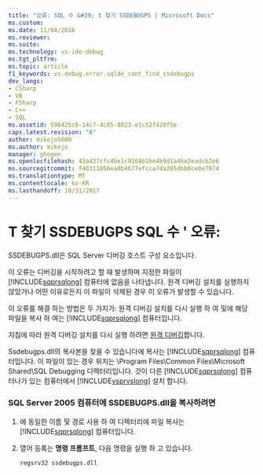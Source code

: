 ```yaml
---
title: "오류: SQL 수 &#39; t 찾기 SSDEBUGPS | Microsoft Docs"
ms.custom: 
ms.date: 11/04/2016
ms.reviewer: 
ms.suite: 
ms.technology: vs-ide-debug
ms.tgt_pltfrm: 
ms.topic: article
f1_keywords: vs.debug.error.sqlde_cant_find_ssdebugps
dev_langs:
- CSharp
- VB
- FSharp
- C++
- SQL
ms.assetid: 596425c8-14c7-4c05-8823-e1c52f420f5e
caps.latest.revision: "6"
author: mikejo5000
ms.author: mikejo
manager: ghogen
ms.openlocfilehash: 43a437cfc4be1c9168b16e4b9d1a46e2eadcb2e6
ms.sourcegitcommit: f40311056ea0b4677efcca74a285dbb0ce0e7974
ms.translationtype: MT
ms.contentlocale: ko-KR
ms.lasthandoff: 10/31/2017
---
```

# <a name="error-sql-can39t-find-ssdebugps"></a>T 찾기 SSDEBUGPS SQL 수 &#39; 오류:
SSDEBUGPS.dll은 SQL Server 디버깅 호스트 구성 요소입니다.  
  
 이 오류는 디버깅을 시작하려고 할 때 발생하며 지정한 파일이 [!INCLUDE[sqprsqlong](../debugger/includes/sqprsqlong_md.md)] 컴퓨터에 없음을 나타냅니다. 원격 디버깅 설치를 실행하지 않았거나 어떤 이유로든지 이 파일이 삭제된 경우 이 오류가 발생할 수 있습니다.  
  
 이 오류를 해결 하는 방법은 두 가지가: 원격 디버깅 설치를 다시 실행 하 여 및에 해당 파일을 복사 하 여는 [!INCLUDE[sqprsqlong](../debugger/includes/sqprsqlong_md.md)] 컴퓨터입니다.  
  
 지침에 따라 원격 디버깅 설치를 다시 실행 하려면 [원격 디버깅](../debugger/remote-debugging.md)합니다.  
  
 Ssdebugps.dll의 복사본을 찾을 수 있습니다에 복사는 [!INCLUDE[sqprsqlong](../debugger/includes/sqprsqlong_md.md)] 컴퓨터입니다. 이 파일이 있는 경우 위치는 \Program Files\Common Files\Microsoft Shared\SQL Debugging 디렉터리입니다. 것이 다른 [!INCLUDE[sqprsqlong](../debugger/includes/sqprsqlong_md.md)] 컴퓨터나가 있는 컴퓨터에서 [!INCLUDE[vsprvslong](../code-quality/includes/vsprvslong_md.md)] 설치 합니다.  
  
### <a name="to-copy-ssdebugpsdll-onto-the-sql-server-2005-machine"></a>SQL Server 2005 컴퓨터에 SSDEBUGPS.dll을 복사하려면  
  
1.  에 동일한 이름 및 경로 사용 하 여 디렉터리에 파일 복사는 [!INCLUDE[sqprsqlong](../debugger/includes/sqprsqlong_md.md)] 컴퓨터입니다.  
  
2.  열어 등록는 **명령 프롬프트**, 다음 명령을 실행 하 고 있습니다.  
  
    ```  
    regsrv32 ssdebugps.dll  
    ```
